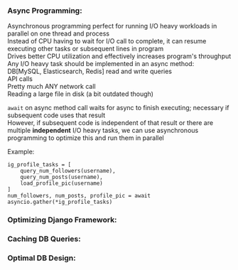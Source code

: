 ### Async Programming:
Asynchronous programming perfect for running I/O heavy workloads in parallel on one thread and process  
Instead of CPU having to wait for I/O call to complete, it can resume executing other tasks or subsequent lines in program  
Drives better CPU utilization and effectively increases program's throughput  
Any I/O heavy task should be implemented in an async method:  
DB[MySQL, Elasticsearch, Redis] read and write queries  
API calls  
Pretty much ANY network call  
Reading a large file in disk (a bit outdated though)  

```await``` on async method call waits for async to finish executing; necessary if subsequent code uses that result  
However, if subsequent code is independent of that result or there are multiple **independent** I/O heavy tasks, we can use asynchronous programming to optimize this and run them in parallel  

Example:  
```
ig_profile_tasks = [
    query_num_followers(username),
    query_num_posts(username),
    load_profile_pic(username)
]
num_followers, num_posts, profile_pic = await asyncio.gather(*ig_profile_tasks)
```  


### Optimizing Django Framework:  

### Caching DB Queries:  

### Optimal DB Design:  